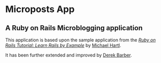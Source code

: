# Microposts App

## A Ruby on Rails Microblogging application

This application is based upon the sample application from the
[*Ruby on Rails Tutorial: Learn Rails by Example*](http://railstutorial.org/)
by [Michael Hartl](http://michaelhartl.com/).

It has been further extended and improved by [Derek Barber](http://derekbarber.ca).